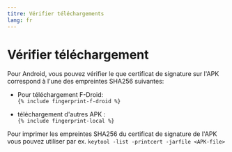 ```yaml
---
titre: Vérifier téléchargements
lang: fr
---
```




<!-- GENERATED FILE -- DO NOT EDIT -->



# Vérifier téléchargement

Pour Android, vous pouvez vérifier le que certificat de signature sur l'APK correspond à l'une des empreintes SHA256 suivantes:  

* Pour téléchargement F-Droid:  
  `{% include fingerprint-f-droid %}`

* téléchargement d'autres APK :  
  `{% include fingerprint-local %}`

Pour imprimer les empreintes SHA256 du certificat de signature de l'APK vous pouvez utiliser par ex. `keytool -list -printcert -jarfile <APK-file>`

